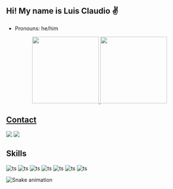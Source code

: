 ## Hi! My name is Luis Claudio ✌

- Pronouns: he/him

<div align="center">
  <a href="https://github.com/LuisBsb">
  <img height="180em" src="https://github-readme-stats.vercel.app/api?username=LuisBsb&show_icons=true&theme=dark&include_all_commits=true&count_private=true"/>
  <img height="180em" src="https://github-readme-stats.vercel.app/api/top-langs/?username=LuisBsb&layout=compact&langs_count=7&theme=dark"/>
</div>

## Contact
<div style="display: inline_block">
    <a href = "mailto:luisclaudionba@hotmail.com"><img src="https://img.shields.io/badge/Microsoft_Outlook-0078D4?style=for-the-badge&logo=microsoft-outlook&logoColor=white" target="_blank"></a>
  <a href = "https://www.linkedin.com/in/luisclaudiobsb/"><img src="https://img.shields.io/badge/LinkedIn-0077B5?style=for-the-badge&logo=linkedin&logoColor=white" target="_blank"></a>
  
## Skills

<div style="display: inline_block">
    <img align="center" alt="ts" src="https://img.shields.io/badge/Java-ED8B00?style=for-the-badge&logo=java&logoColor=white" />
    <img align="center" alt="ts" src="https://img.shields.io/badge/Spring-6DB33F?style=for-the-badge&logo=spring&logoColor=white" />
    <img align="center" alt="ts" src="https://img.shields.io/badge/MongoDB-4EA94B?style=for-the-badge&logo=mongodb&logoColor=white" />
    <img align="center" alt="ts" src="https://img.shields.io/badge/HTML-239120?style=for-the-badge&logo=html5&logoColor=white" />
    <img align="center" alt="ts" src="https://img.shields.io/badge/CSS-239120?&style=for-the-badge&logo=css3&logoColor=white" />
    <img align="center" alt="ts" src="https://img.shields.io/badge/Dart-0175C2?style=for-the-badge&logo=dart&logoColor=white" />
    <img align="center" alt="ts" src="https://img.shields.io/badge/Flutter-02569B?style=for-the-badge&logo=flutter&logoColor=white" />
</div>
    
![Snake animation](https://github.com/LuisBsb/LuisBsb/blob/output/github-contribution-grid-snake.svg)
